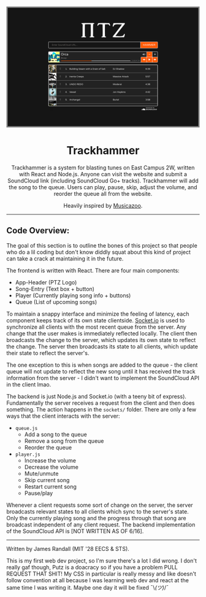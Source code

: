<h3 align="center"><img src="./resources/trackhammer-UI.png" alt="drawing"/></h3>
<h1 align="center">
Trackhammer
</h1>
<p align="center">
Trackhammer is a system for blasting tunes on East Campus 2W, written with React and Node.js. Anyone can visit the website and submit a SoundCloud link (including SoundCloud Go+ tracks). Trackhammer will add the song to the queue. Users can play, pause, skip, adjust the volume, and reorder the queue all from the website.
</p>
<div align="center">Heavily inspired by <a href="https://github.com/zbanks/musicazoo">Musicazoo</a>.</div>

---
## Code Overview:
The goal of this section is to outline the bones of this project so that people who do a lil coding but don't know diddly squat about this kind of project can take a crack at maintaining it in the future.

The frontend is written with React. There are four main components:
- App-Header (PTZ Logo)
- Song-Entry (Text box + button)
- Player (Currently playing song info + buttons)
- Queue (List of upcoming songs)

To maintain a snappy interface and minimize the feeling of latency, each component keeps track of its own state clientside.
[Socket.io](https://socket.io/) is used to synchronize all clients with the most recent queue from the server.
Any change that the user makes is immediately reflected locally.
The client then broadcasts the change to the server, which updates its own state to reflect the change.
The server then broadcasts its state to all clients, which update their state to reflect the server's.

The one exception to this is when songs are added to the queue - the client queue will not update to reflect the new song until it has received the track information from the server - I didn't want to implement the SoundCloud API in the client lmao.

The backend is just Node.js and Socket.io (with a teeny bit of express). Fundamentally the server receives a request from the client and then does something. The action happens in the `sockets/` folder. There are only a few ways that the client interacts with the server:
- `queue.js`
	- Add a song to the queue
	- Remove a song from the queue
	- Reorder the queue
- `player.js`
	- Increase the volume
	- Decrease the volume
	- Mute/unmute
	- Skip current song
	- Restart current song
	- Pause/play

Whenever a client requests some sort of change on the server, the server broadcasts relevant states to all clients which sync to the server's state.
Only the currently playing song and the progress through that song are broadcast independent of any client request.
The backend implementation of the SoundCloud API is \[NOT WRITTEN AS OF 6/16\].

---
Written by James Randall (MIT '28 EECS & STS).

This is my first web dev project, so I'm sure there's a lot I did wrong.
I don't really gaf though, Putz is a doacracy so if you have a problem PULL REQUEST THAT SHIT!
My CSS in particular is really messy and like doesn't follow convention at all because I was learning web dev and react at the same time I was writing it.
Maybe one day it will be fixed ¯\\_(ツ)_/¯
